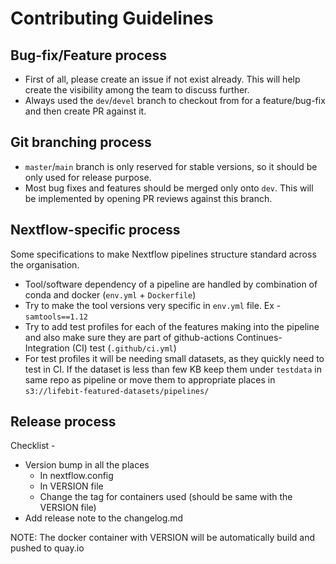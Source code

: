 # Contributing Guidelines

## Bug-fix/Feature process

* First of all, please create an issue if not exist already. This will help create the visibility among the team to discuss further.
* Always used the `dev`/`devel` branch to checkout from for a feature/bug-fix and then create PR against it.

## Git branching process

* `master`/`main` branch is only reserved for stable versions, so it should be only used for release purpose.
* Most bug fixes and features should be merged only onto `dev`. This will be implemented by opening PR reviews against this branch.

## Nextflow-specific process

Some specifications to make Nextflow pipelines structure standard across the organisation.
 
* Tool/software dependency of a pipeline are handled by combination of conda and docker (`env.yml` + `Dockerfile`)
* Try to make the tool versions very specific in `env.yml` file. Ex - `samtools==1.12`
* Try to add test profiles for each of the features making into the pipeline and also make sure they are part of github-actions Continues-Integration (CI) test (`.github/ci.yml`)
* For test profiles it will be needing small datasets, as they quickly need to test in CI. If the dataset is less than few KB keep them under `testdata` in same repo as pipeline or move them to appropriate places in `s3://lifebit-featured-datasets/pipelines/`

## Release process

Checklist - 
* Version bump in all the places
  * In nextflow.config
  * In VERSION file
  * Change the tag for containers used (should be same with the VERSION file)
* Add release note to the changelog.md

NOTE: The docker container with VERSION will be automatically build and pushed to quay.io 
